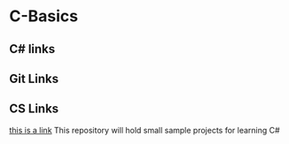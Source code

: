 # C-Basics
## C# links


## Git Links

## CS Links
[this is a link](https://google.com)
This repository will hold small sample projects for learning C#
